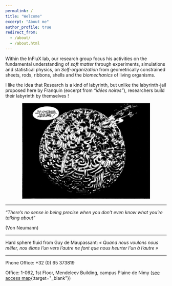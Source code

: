 ```yaml
---
permalink: /
title: "Welcome"
excerpt: "About me"
author_profile: true
redirect_from: 
  - /about/
  - /about.html
---
```



Within the InFluX lab, our research group focus his activities on the fundamental understanding of *soft matter* through experiments, simulations and statistical physics, on *Self-organization* from geometrically constrained sheets, rods, ribbons, shells and the *biomechanics* of living organisms. 

I like the idea that Research is a kind of labyrinth, but unlike the labyrinth-jail proposed here by Franquin (excerpt from *“idées noires”*), researchers build their labyrinth by themselves !

<center><img src="../images/Franquin.jpg" width="400" height="300" /></center>

***
*“There’s no sense in being precise when you don’t even know what you’re talking about”*

(Von Neumann)

***
Hard sphere fluid from Guy de Maupassant: *« Quand nous voulons nous mêler, nos élans l’un vers l’autre ne font que nous heurter l’un à l’autre »*

***

Phone Office: +32 (0) 65 373819

Office: 1-062, 1st Floor, Mendeleev Building, campus Plaine de Nimy ([see access map](https://web.umons.ac.be/fr/plan-des-campus/){:target="_blank"})




